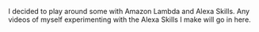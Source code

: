 I decided to play around some with Amazon Lambda and Alexa Skills. Any videos of myself experimenting with the Alexa Skills I make will go in here.
